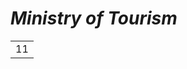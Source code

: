 <html>
<head>
	<title></title>
</head>
<body>
<h1><b><i>Ministry of Tourism</i></b></h1>
<table>
<tr>
<td>11</td>
</tr>
</table>
</body>
</html>
